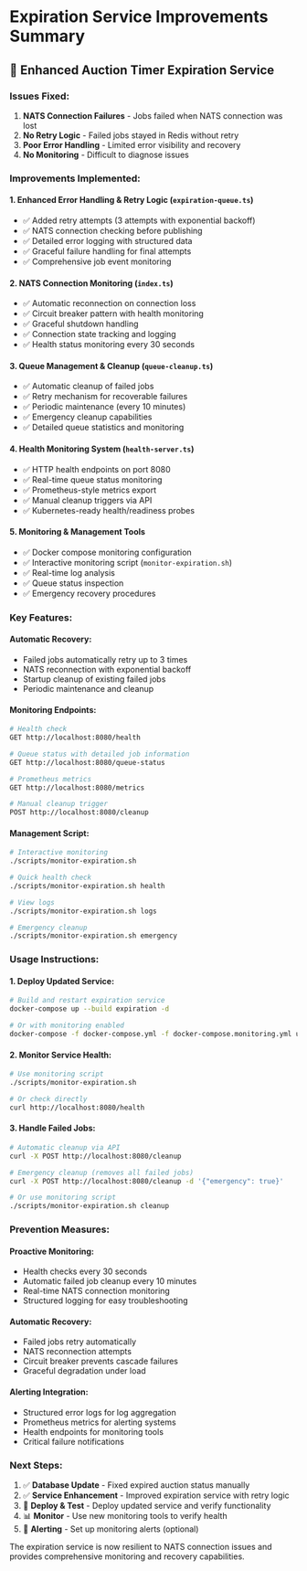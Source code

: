 # Expiration Service Improvements Summary

## 🚀 Enhanced Auction Timer Expiration Service

### Issues Fixed:
1. **NATS Connection Failures** - Jobs failed when NATS connection was lost
2. **No Retry Logic** - Failed jobs stayed in Redis without retry
3. **Poor Error Handling** - Limited error visibility and recovery
4. **No Monitoring** - Difficult to diagnose issues

### Improvements Implemented:

#### 1. **Enhanced Error Handling & Retry Logic** (`expiration-queue.ts`)
- ✅ Added retry attempts (3 attempts with exponential backoff)
- ✅ NATS connection checking before publishing
- ✅ Detailed error logging with structured data
- ✅ Graceful failure handling for final attempts
- ✅ Comprehensive job event monitoring

#### 2. **NATS Connection Monitoring** (`index.ts`)
- ✅ Automatic reconnection on connection loss
- ✅ Circuit breaker pattern with health monitoring
- ✅ Graceful shutdown handling
- ✅ Connection state tracking and logging
- ✅ Health status monitoring every 30 seconds

#### 3. **Queue Management & Cleanup** (`queue-cleanup.ts`)
- ✅ Automatic cleanup of failed jobs
- ✅ Retry mechanism for recoverable failures
- ✅ Periodic maintenance (every 10 minutes)
- ✅ Emergency cleanup capabilities
- ✅ Detailed queue statistics and monitoring

#### 4. **Health Monitoring System** (`health-server.ts`)
- ✅ HTTP health endpoints on port 8080
- ✅ Real-time queue status monitoring
- ✅ Prometheus-style metrics export
- ✅ Manual cleanup triggers via API
- ✅ Kubernetes-ready health/readiness probes

#### 5. **Monitoring & Management Tools**
- ✅ Docker compose monitoring configuration
- ✅ Interactive monitoring script (`monitor-expiration.sh`)
- ✅ Real-time log analysis
- ✅ Queue status inspection
- ✅ Emergency recovery procedures

### Key Features:

#### **Automatic Recovery:**
- Failed jobs automatically retry up to 3 times
- NATS reconnection with exponential backoff
- Startup cleanup of existing failed jobs
- Periodic maintenance and cleanup

#### **Monitoring Endpoints:**
```bash
# Health check
GET http://localhost:8080/health

# Queue status with detailed job information
GET http://localhost:8080/queue-status

# Prometheus metrics
GET http://localhost:8080/metrics

# Manual cleanup trigger
POST http://localhost:8080/cleanup
```

#### **Management Script:**
```bash
# Interactive monitoring
./scripts/monitor-expiration.sh

# Quick health check
./scripts/monitor-expiration.sh health

# View logs
./scripts/monitor-expiration.sh logs

# Emergency cleanup
./scripts/monitor-expiration.sh emergency
```

### Usage Instructions:

#### **1. Deploy Updated Service:**
```bash
# Build and restart expiration service
docker-compose up --build expiration -d

# Or with monitoring enabled
docker-compose -f docker-compose.yml -f docker-compose.monitoring.yml up --build expiration -d
```

#### **2. Monitor Service Health:**
```bash
# Use monitoring script
./scripts/monitor-expiration.sh

# Or check directly
curl http://localhost:8080/health
```

#### **3. Handle Failed Jobs:**
```bash
# Automatic cleanup via API
curl -X POST http://localhost:8080/cleanup

# Emergency cleanup (removes all failed jobs)
curl -X POST http://localhost:8080/cleanup -d '{"emergency": true}'

# Or use monitoring script
./scripts/monitor-expiration.sh cleanup
```

### Prevention Measures:

#### **Proactive Monitoring:**
- Health checks every 30 seconds
- Automatic failed job cleanup every 10 minutes
- Real-time NATS connection monitoring
- Structured logging for easy troubleshooting

#### **Automatic Recovery:**
- Failed jobs retry automatically
- NATS reconnection attempts
- Circuit breaker prevents cascade failures
- Graceful degradation under load

#### **Alerting Integration:**
- Structured error logs for log aggregation
- Prometheus metrics for alerting systems
- Health endpoints for monitoring tools
- Critical failure notifications

### Next Steps:
1. ✅ **Database Update** - Fixed expired auction status manually
2. ✅ **Service Enhancement** - Improved expiration service with retry logic
3. 🔄 **Deploy & Test** - Deploy updated service and verify functionality
4. 📊 **Monitor** - Use new monitoring tools to verify health
5. 🚨 **Alerting** - Set up monitoring alerts (optional)

The expiration service is now resilient to NATS connection issues and provides comprehensive monitoring and recovery capabilities.
